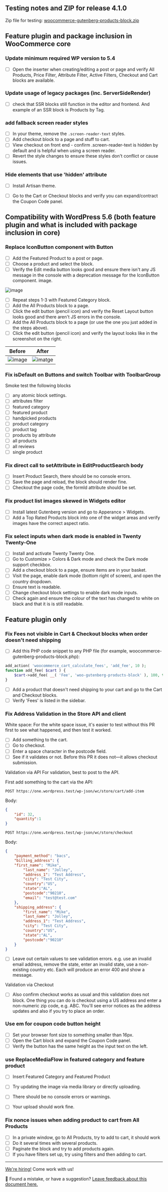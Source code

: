 ## Testing notes and ZIP for release 4.1.0

Zip file for testing: [woocommerce-gutenberg-products-block.zip](https://github.com/woocommerce/woocommerce-gutenberg-products-block/files/5739460/woocommerce-gutenberg-products-block.zip)

## Feature plugin and package inclusion in WooCommerce core

### Update minimum required WP version to 5.4

- [ ] Open the inserter when creating/editing a post or page and verify All Products, Price Filter, Attribute Filter, Active Filters, Checkout and Cart blocks are available.

### Update usage of legacy packages (inc. ServerSideRender)

- [ ] check that SSR blocks still function in the editor and frontend. And example of an SSR block is Products by Tag.


### add fallback screen reader styles

- [ ] In your theme, remove the `.screen-reader-text` styles.
- [ ] Add checkout block to a page and stuff to cart.
- [ ] View checkout on front end - confirm .screen-reader-text is hidden by default and is helpful when using a screen reader.
- [ ] Revert the style changes to ensure these styles don't conflict or cause issues.

### Hide elements that use 'hidden' attribute

- [ ] Install Artisan theme.
- [ ] Go to the Cart or Checkout blocks and verify you can expand/contract the Coupon Code panel.


## Compatibility with WordPress 5.6 (both feature plugin and what is included with package inclusion in core)

### Replace IconButton component with Button

- [ ] Add the Featured Product to a post or page.
- [ ] Choose a product and select the block.
- [ ] Verify the Edit media button looks good and ensure there isn't any JS message in the console with a deprecation message for the IconButton component.
image.

![image](https://user-images.githubusercontent.com/3616980/102064675-e7cb2a00-3df7-11eb-82b9-af170671cb43.png)

- [ ] Repeat steps 1-3 with Featured Category block.
- [ ] Add the All Products block to a page.
- [ ] Click the edit button (pencil icon) and verify the Reset Layout button looks good and there aren't JS errors in the console.
- [ ] Add the All Products block to a page (or use the one you just added in the steps above).
- [ ] Click the edit button (pencil icon) and verify the layout looks like in the screenshot on the right.

| Before | After |
| --- | --- |
| ![image](https://user-images.githubusercontent.com/3616980/102066515-35489680-3dfa-11eb-972d-420d9eeeb3f0.png) | ![imatge](https://user-images.githubusercontent.com/3616980/102065872-5fe61f80-3df9-11eb-9958-94f16c901932.png) |


### Fix isDefault on Buttons and switch Toolbar with ToolbarGroup

Smoke test the following blocks
- [ ] any atomic block settings.
- [ ] attributes filter
- [ ] featured category
- [ ] featured product
- [ ] handpicked products
- [ ] product category
- [ ] product tag
- [ ] products by attribute
- [ ] all products
- [ ] all reviews
- [ ] single product

### Fix direct call to setAttribute in EditProductSearch body

- [ ] Insert Product Search, there should be no console errors.
- [ ] Save the page and reload, the block should render fine.
- [ ] Checkout the page code, the formId attribute should be set.

### Fix product list images skewed in Widgets editor

- [ ] Install latest Gutenberg version and go to Apperance > Widgets.
- [ ] Add a Top Rated Products block into one of the widget areas and verify images have the correct aspect ratio.

### Fix select inputs when dark mode is enabled in Twenty Twenty-One

- [ ] Install and activate Twenty Twenty One.
- [ ] Go to Customize > Colors & Dark mode and check the Dark mode support checkbox.
- [ ] Add a checkout block to a page, ensure items are in your basket.
- [ ] Visit the page, enable dark mode (bottom right of screen), and open the country dropdown.
- [ ] Ensure text is readable.
- [ ] Change checkout block settings to enable dark mode inputs.
- [ ] Check again and ensure the colour of the text has changed to white on black and that it is is still readable.

## Feature plugin only

### Fix Fees not visible in Cart & Checkout blocks when order doesn't need shipping

- [ ] Add this PHP code snippet to any PHP file (for example, woocommerce-gutenberg-products-block.php):
```php
add_action( 'woocommerce_cart_calculate_fees', 'add_fee', 10 );
function add_fee( $cart ) {
	$cart->add_fee( __( 'Fee', 'woo-gutenberg-products-block' ), 100, true );
}
```
- [ ] Add a product that doesn't need shipping to your cart and go to the Cart and Checkout blocks.
- [ ] Verify 'Fees' is listed in the sidebar.

### Fix Address Validation in the Store API and client

White space:
For the white space issue, it's easier to test without this PR first to see what happened, and then test it worked.
- [ ] Add something to the cart.
- [ ] Go to checkout.
- [ ] Enter a space character in the postcode field.
- [ ] See if it validates or not. Before this PR it does not—it allows checkout submission.

Validation via API
For validation, best to post to the API.

First add something to the cart via the API:
```
POST https://one.wordpress.test/wp-json/wc/store/cart/add-item
```
Body:
```json
{
	"id": 32,
	"quantity":1
}
```

```
POST https://one.wordpress.test/wp-json/wc/store/checkout
```

Body:
```json
{
	"payment_method": "bacs",
	"billing_address": {
	"first_name": "Mike",
		"last_name": "Jolley",
		"address_1": "Test Address",
		"city": "Test City",
		"country":"US",
		"state":"AL",
		"postcode":"90210",
		"email": "test@test.com"
	},
	"shipping_address": {
		"first_name": "Mike",
		"last_name": "Jolley",
		"address_1": "Test Address",
		"city": "Test City",
		"country":"US",
		"state":"AL",
		"postcode":"90210"
	}
}
```
- [ ] Leave out certain values to see validation errors. e.g. use an invalid email address, remove the state, enter an invalid state, use a non-existing country etc. Each will produce an error 400 and show a message.

Validation via Checkout
- [ ] Also confirm checkout works as usual and this validation does not block. One thing you can do is checkout using a US address and enter a non-numeric zip code, e.g. ABC. You'll see error notices as the address updates and also if you try to place an order.


### Use em for coupon code button height

- [ ] Set your browser font size to something smaller than 16px.
- [ ] Open the Cart block and expand the Coupon Code panel.
- [ ] Verify the button has the same height as the input text on the left.

### use ReplaceMediaFlow in featured category and feature product

- [ ] Insert Featured Category and Featured Product
- [ ] Try updating the image via media library or directly uploading.
- [ ] There should be no console errors or warnings.
- [ ] Your upload should work fine.


### Fix nonce issues when adding product to cart from All Products

- [ ] In a private window, go to All Products, try to add to cart, it should work
- [ ] Do it several times with several products.
- [ ] Paginate the block and try to add products again.
- [ ] If you have filters set up, try using filters and then adding to cart.

<!-- FEEDBACK -->
---

[We're hiring!](https://woocommerce.com/careers/) Come work with us!

🐞 Found a mistake, or have a suggestion? [Leave feedback about this document here.](https://github.com/woocommerce/woocommerce-gutenberg-products-block/issues/new?assignees=&labels=type%3A+documentation&template=--doc-feedback.md&title=Feedback%20on%20./docs/testing/releases/410.md)
<!-- /FEEDBACK -->

